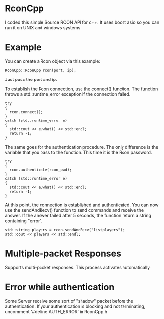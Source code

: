 # RconCpp

I coded this simple Source RCON API for c++. It uses boost asio so you can run it on UNIX and windows systems

# Example
You can create a Rcon object via this example:
```
RconCpp::RconCpp rcon(port, ip);
```
Just pass the port and ip.

To establish the Rcon connection, use the connect() function.
The function throws a std::runtime_error exception if the connection failed.
```
try
{
  rcon.connect();
}
catch (std::runtime_error e)
{
  std::cout << e.what() << std::endl;
  return -1;
}
```

The same goes for the authentication procedure.
The only difference is the variable that you pass to the function. This time it is the Rcon password.
```
try
{
  rcon.authenticate(rcon_pwd);
}
catch (std::runtime_error e)
{
  std::cout << e.what() << std::endl;
  return -1;
}
```

At this point, the connection is established and authenticated. 
You can now use the sendAndRecv() function to send commands and receive the answer. If the answer failed after 5 seconds, the function return a string containing "error".
```
std::string players = rcon.sendAndRecv("listplayers");
std::cout << players << std::endl;
```

# Multiple-packet Responses
Supports multi-packet responses. This process activates automatically

# Error while authentication
Some Server receive some sort of "shadow" packet before the authentication. If your authentication is blocking and not terminating, uncomment '#define AUTH_ERROR' in RconCpp.h
